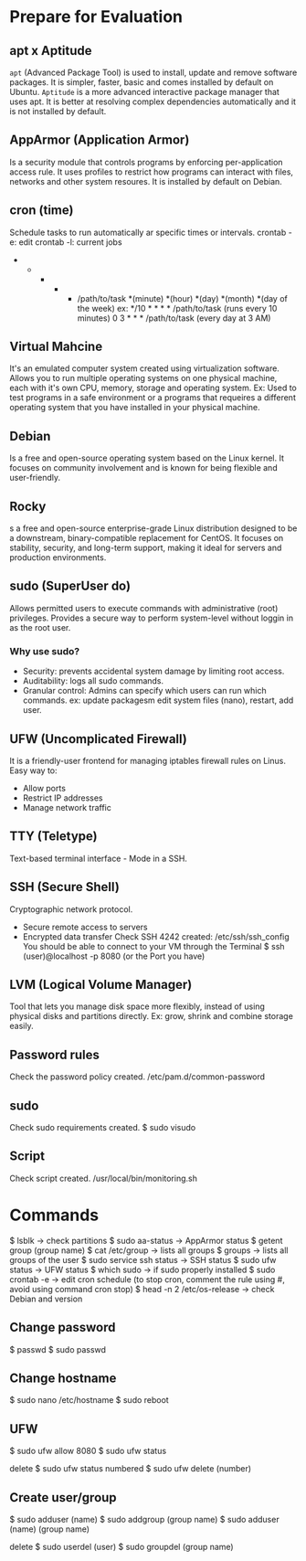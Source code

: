 # Prepare for Evaluation

## apt x Aptitude
`apt` (Advanced Package Tool) is used to install, update and remove software packages. It is simpler, faster, basic and comes installed by default on Ubuntu.
`Aptitude` is a more advanced interactive package manager that uses apt. It is better at resolving complex dependencies automatically and it is not installed by default.

## AppArmor (Application Armor)
Is a security module that controls programs by enforcing per-application access rule. It uses profiles to restrict how programs can interact with files, networks and other system resoures. It is installed by default on Debian.

## cron (time)
Schedule tasks to run automatically ar specific times or intervals.
crontab -e: edit
crontab -l: current jobs
* * * * * /path/to/task
*(minute) *(hour) *(day) *(month) *(day of the week)
ex: */10 * * * * /path/to/task (runs every 10 minutes)
    0 3 * * * /path/to/task (every day at 3 AM)

## Virtual Mahcine
It's an emulated computer system created using virtualization software. Allows you to run multiple operating systems on one physical machine, each with it's own CPU, memory, storage and operating system. 
Ex: Used to test programs in a safe environment or a programs that requeires a different operating system that you have installed in your physical machine.

## Debian
Is a free and open-source operating system based on the Linux kernel. It focuses on community involvement and is known for being flexible and user-friendly.

## Rocky
s a free and open-source enterprise-grade Linux distribution designed to be a downstream, binary-compatible replacement for CentOS. It focuses on stability, security, and long-term support, making it ideal for servers and production environments.

## sudo (SuperUser do)
Allows permitted users to execute commands with administrative (root) privileges. Provides a secure way to perform system-level without loggin in as the root user.

### Why use sudo?
- Security: prevents accidental system damage by limiting root access.
- Auditability: logs all sudo commands.
- Granular control: Admins can specify which users can run which commands.
ex: update packagesm edit system files (nano), restart, add user.

## UFW (Uncomplicated Firewall)
It is a friendly-user frontend for managing iptables firewall rules on Linus. Easy way to:
- Allow ports
- Restrict IP addresses
- Manage network traffic

## TTY (Teletype)
Text-based terminal interface - Mode in a SSH.

## SSH (Secure Shell)
Cryptographic network protocol.
- Secure remote access to servers
- Encrypted data transfer
Check SSH 4242 created: /etc/ssh/ssh_config
You should be able to connect to your VM through the Terminal
$ ssh (user)@localhost -p 8080 (or the Port you have)

## LVM (Logical Volume Manager)
Tool that lets you manage disk space more flexibly, instead of using physical disks and partitions directly.
Ex: grow, shrink and combine storage easily.

## Password rules
Check the password policy created.
/etc/pam.d/common-password

## sudo
Check sudo requirements created.
$ sudo visudo

## Script
Check script created.
/usr/local/bin/monitoring.sh

# Commands

$ lsblk → check partitions
$ sudo aa-status → AppArmor status
$ getent group (group name)
$ cat /etc/group → lists all groups
$ groups → lists all groups of the user
$ sudo service ssh status → SSH status
$ sudo ufw status → UFW status
$ which sudo → if sudo properly installed
$ sudo crontab -e → edit cron schedule (to stop cron, comment the rule using #, avoid using command cron stop)
$ head -n 2 /etc/os-release → check Debian and version

## Change password
$ passwd
$ sudo passwd

## Change hostname
$ sudo nano /etc/hostname
$ sudo reboot

## UFW
$ sudo ufw allow 8080
$ sudo ufw status

delete
$ sudo ufw status numbered
$ sudo ufw delete (number)

## Create user/group
$ sudo adduser (name)
$ sudo addgroup (group name)
$ sudo adduser (name) (group name)

delete
$ sudo userdel (user)
$ sudo groupdel (group name)
